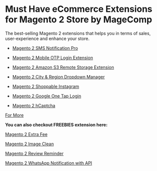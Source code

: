 # Must Have eCommerce Extensions for Magento 2 Store by MageComp

The best-selling Magento 2 extensions that helps you in terms of sales, user-experience and enhance your store. 

* [Magento 2 SMS Notification Pro](https://magecomp.com/magento-2-sms-notification-pro.html)

* [Magento 2 Mobile OTP Login Extension](https://magecomp.com/magento-2-mobile-otp-login.html)

* [Magento 2 Amazon S3 Remote Storage Extension](https://magecomp.com/magento-2-amazon-s3-remote-storage.html)

* [Magento 2 City & Region Dropdown Manager](https://magecomp.com/magento-2-city-and-region-dropdown-manager.html)

* [Magento 2 Shoppable Instagram](https://magecomp.com/magento-2-shoppable-instagram.html)

* [Magento 2 Google One Tap Login](https://magecomp.com/magento-2-google-one-tap-login.html)

* [Magento 2 hCaptcha](https://magecomp.com/magento-2-hcaptcha.html)

[For More](https://magecomp.com/magento-2-extensions.html)

**You can also checkout FREEBIES extension here:**

[Magento 2 Extra Fee](https://github.com/magecomp/magento2-extra-fee)

[Magento 2 Image Clean](https://github.com/magecomp/magento-2-image-clean)

[Magento 2 Review Reminder](https://github.com/magecomp/magento-review-reminder)

[Magento 2 WhatsApp Notification with API](https://github.com/magecomp/magento-2-whatsapp-notification-with-api)
